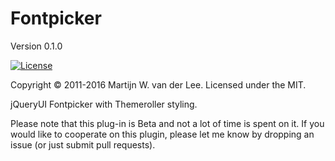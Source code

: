 Fontpicker
==========
Version 0.1.0

[![License](https://img.shields.io/github/license/vanderlee/colorpicker.svg)]()

Copyright &copy; 2011-2016 Martijn W. van der Lee.
Licensed under the MIT.

jQueryUI Fontpicker with Themeroller styling.

Please note that this plug-in is Beta and not a lot of time is spent on it.
If you would like to cooperate on this plugin, please let me know by dropping
an issue (or just submit pull requests).